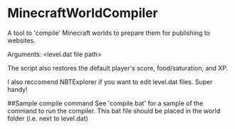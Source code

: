 # MinecraftWorldCompiler
A tool to 'compile' Minecraft worlds to prepare them for publishing to websites.

Arguments: <level.dat file path> <player x> <player y> <player z> <player pitch> <player yaw> <player game type>

The script also restores the default player's score, food/saturation, and XP.

I also reccomend NBTExplorer if you want to edit level.dat files. Super handy!

##Sample compile command
See 'compile.bat' for a sample of the command to run the compiler. This bat file should be placed in the world folder (i.e. next to level.dat)